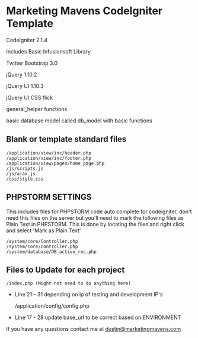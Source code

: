 Marketing Mavens CodeIgniter Template
=====================================

CodeIgniter 2.1.4

Includes Basic Infusionsoft Library

Twitter Bootstrap 3.0

jQuery 1.10.2

jQuery UI 1.10.3

jQuery UI CSS flick

general_helper functions

basic database model called db_model with basic functions


Blank or template standard files
--------------------------------

    /application/view/inc/header.php
    /application/view/inc/footer.php
    /application/view/pages/home_page.php
    /js/scripts.js
    /js/ajax.js
    /css/style.css




PHPSTORM SETTINGS
-----------------

This includes files for PHPSTORM code auto complete
for codeigniter, don't need this files on the server
but you'll need to mark the following files as Plain
Text in PHPSTORM. This is done by locating the files
and right click and select 'Mark as Plain Text'

    /system/core/Controller.php
    /system/core/Controller.php
    /system/database/DB_active_rec.php




Files to Update for each project
--------------------------------

    /index.php (Might not need to do anything here)
* Line 21 - 31 depending on ip of testing and development IP's


    /application/config/config.php
* Line 17 - 28 update base_url to be correct based on ENVIRONMENT


If you have any questions contact me at dustin@marketingmavens.com